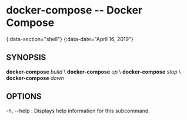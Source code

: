 # docker-compose -- Docker Compose

{:data-section="shell"}
{:data-date="April 16, 2019"}

## SYNOPSIS

**docker-compose** *build* \\
**docker-compose** *up* \\
**docker-compose** *stop* \\
**docker-compose** *down*

## OPTIONS

-h, --help
: Displays help information for this subcommand.
